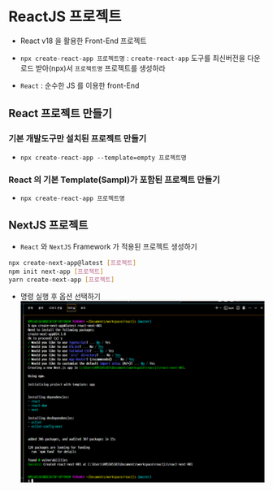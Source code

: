 # ReactJS 프로젝트

- React v18 을 활용한 Front-End 프로젝트

- `npx create-react-app 프로젝트명` : `create-react-app` 도구를 최신버전을 다운로드 받아(npx)서 `프로젝트명` 프로젝트를 생성하라
- `React` : 순수한 JS 를 이용한 front-End

## React 프로젝트 만들기

### 기본 개발도구만 설치된 프로젝트 만들기

- `npx create-react-app --template=empty 프로젝트명`

### React 의 기본 Template(Sampl)가 포함된 프로젝트 만들기

- `npx create-react-app 프로젝트명`

## NextJS 프로젝트

- `React` 와 `NextJS` Framework 가 적용된 프로젝트 생성하기

```bash
npx create-next-app@latest [프로젝트]
npm init next-app [프로젝트]
yarn create-next-app [프로젝트]
```

- 명령 실행 후 옵션 선택하기
  ![명령실행 후 옵션](images/image.png)
